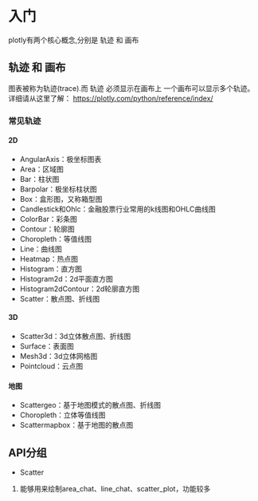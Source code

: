# 入门
plotly有两个核心概念,分别是 轨迹 和 画布

## 轨迹 和 画布
图表被称为轨迹(trace).而 轨迹 必须显示在画布上
一个画布可以显示多个轨迹。
详细请从这里了解：
https://plotly.com/python/reference/index/

### 常见轨迹

#### 2D
* AngularAxis：极坐标图表
* Area：区域图
* Bar：柱状图
* Barpolar：极坐标柱状图
* Box：盒形图，又称箱型图
* Candlestick和Ohlc：金融股票行业常用的k线图和OHLC曲线图
* ColorBar：彩条图
* Contour：轮廓图
* Choropleth：等值线图
* Line：曲线图
* Heatmap：热点图
* Histogram：直方图
* Histogram2d：2d平面直方图
* Histogram2dContour：2d轮廓直方图
* Scatter：散点图、折线图

#### 3D

* Scatter3d：3d立体散点图、折线图
* Surface：表面图
* Mesh3d：3d立体网格图
* Pointcloud：云点图

#### 地图

* Scattergeo：基于地图模式的散点图、折线图
* Choropleth：立体等值线图
* Scattermapbox：基于地图的散点图

## API分组

* Scatter
1.  能够用来绘制area_chat、line_chat、scatter_plot，功能较多

